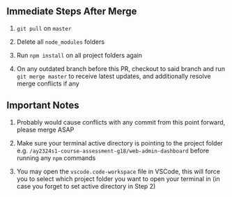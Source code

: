## Immediate Steps After Merge

1. `git pull` on `master`

2. Delete all `node_modules` folders

3. Run `npm install` on all project folders again

4. On any outdated branch before this PR, checkout to said branch and run `git merge master` to receive latest updates, and additionally resolve merge conflicts if any

## Important Notes

1. Probably would cause conflicts with any commit from this point forward, please merge ASAP

3. Make sure your terminal active directory is pointing to the project folder e.g. `/ay2324s1-course-assessment-g18/web-admin-dashboard` before running any `npm` commands

5. You may open the `vscode.code-workspace` file in VSCode, this will force you to select which project folder you want to open your terminal in (in case you forget to set active directory in Step 2)
